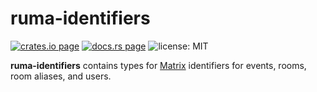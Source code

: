 # ruma-identifiers

[![crates.io page](https://img.shields.io/crates/v/ruma-identifiers.svg)](https://crates.io/crates/ruma-identifiers)
[![docs.rs page](https://docs.rs/ruma-identifiers/badge.svg)](https://docs.rs/ruma-identifiers/)
![license: MIT](https://img.shields.io/crates/l/ruma-identifiers.svg)

**ruma-identifiers** contains types for [Matrix](https://matrix.org/) identifiers for events, rooms, room aliases, and users.
